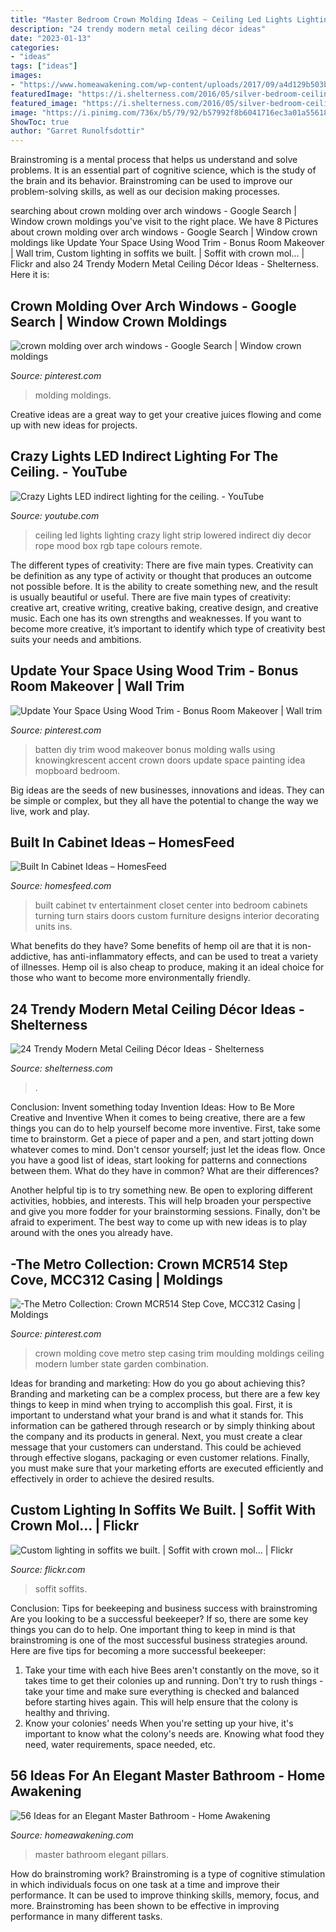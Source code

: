 ```yaml
---
title: "Master Bedroom Crown Molding Ideas ~ Ceiling Led Lights Lighting Crazy Light Strip Lowered Indirect Diy Decor Rope Mood Box Rgb Tape Colours Remote"
description: "24 trendy modern metal ceiling décor ideas"
date: "2023-01-13"
categories:
- "ideas"
tags: ["ideas"]
images:
- "https://www.homeawakening.com/wp-content/uploads/2017/09/a4d129b503bd6c20_14-8.jpg"
featuredImage: "https://i.shelterness.com/2016/05/silver-bedroom-ceiling.jpg"
featured_image: "https://i.shelterness.com/2016/05/silver-bedroom-ceiling.jpg"
image: "https://i.pinimg.com/736x/b5/79/92/b57992f8b6041716ec3a01a55618cc89.jpg"
ShowToc: true
author: "Garret Runolfsdottir"
---
```



Brainstroming is a mental process that helps us understand and solve problems. It is an essential part of cognitive science, which is the study of the brain and its behavior. Brainstroming can be used to improve our problem-solving skills, as well as our decision making processes.

	

		
searching about crown molding over arch windows - Google Search | Window crown moldings you've visit to the right place. We have 8 Pictures about crown molding over arch windows - Google Search | Window crown moldings like Update Your Space Using Wood Trim - Bonus Room Makeover | Wall trim, Custom lighting in soffits we built. | Soffit with crown mol… | Flickr and also 24 Trendy Modern Metal Ceiling Décor Ideas - Shelterness. Here it is:
		
    
## Crown Molding Over Arch Windows - Google Search | Window Crown Moldings

<img loading=lazy src="https://i.pinimg.com/736x/eb/4b/af/eb4baf015a780be679df4814ed669987.jpg" onerror="this.onerror=null;this.src='https://tse1.mm.bing.net/th?id=OIP.aKuWB-8xvpTRDWdrVmqv0gHaFL&amp;pid=15.1';" alt="crown molding over arch windows - Google Search | Window crown moldings">

_Source: pinterest.com_

>molding moldings. 

	

Creative ideas are a great way to get your creative juices flowing and come up with new ideas for projects.

    
## Crazy Lights LED Indirect Lighting For The Ceiling. - YouTube

<img loading=lazy src="https://i.ytimg.com/vi/09eEdbpb-nI/maxresdefault.jpg" onerror="this.onerror=null;this.src='https://tse3.mm.bing.net/th?id=OIP.zBKJqenysgLpmg0W50KATwHaEK&amp;pid=15.1';" alt="Crazy Lights LED indirect lighting for the ceiling. - YouTube">

_Source: youtube.com_

>ceiling led lights lighting crazy light strip lowered indirect diy decor rope mood box rgb tape colours remote. 

	

The different types of creativity: There are five main types.
Creativity can be definition as any type of activity or thought that produces an outcome not possible before. It is the ability to create something new, and the result is usually beautiful or useful. There are five main types of creativity: creative art, creative writing, creative baking, creative design, and creative music. Each one has its own strengths and weaknesses. If you want to become more creative, it’s important to identify which type of creativity best suits your needs and ambitions.

    
## Update Your Space Using Wood Trim - Bonus Room Makeover | Wall Trim

<img loading=lazy src="https://i.pinimg.com/736x/b5/79/92/b57992f8b6041716ec3a01a55618cc89.jpg" onerror="this.onerror=null;this.src='https://tse4.mm.bing.net/th?id=OIP.20NRzN9lPIyL-s5pWQrj5QHaJ3&amp;pid=15.1';" alt="Update Your Space Using Wood Trim - Bonus Room Makeover | Wall trim">

_Source: pinterest.com_

>batten diy trim wood makeover bonus molding walls using knowingkrescent accent crown doors update space painting idea mopboard bedroom. 

	

Big ideas are the seeds of new businesses, innovations and ideas. They can be simple or complex, but they all have the potential to change the way we live, work and play.

    
## Built In Cabinet Ideas – HomesFeed

<img loading=lazy src="https://homesfeed.com/wp-content/uploads/2015/09/built-in-TV-cabinet-and-racks-in-white-.jpg" onerror="this.onerror=null;this.src='https://tse4.mm.bing.net/th?id=OIP.YBbgcecoVTiXOnnWDJIPYQHaF7&amp;pid=15.1';" alt="Built In Cabinet Ideas – HomesFeed">

_Source: homesfeed.com_

>built cabinet tv entertainment closet center into bedroom cabinets turning turn stairs doors custom furniture designs interior decorating units ins. 

	

What benefits do they have?
Some benefits of hemp oil are that it is non-addictive, has anti-inflammatory effects, and can be used to treat a variety of illnesses. Hemp oil is also cheap to produce, making it an ideal choice for those who want to become more environmentally friendly.

    
## 24 Trendy Modern Metal Ceiling Décor Ideas - Shelterness

<img loading=lazy src="https://i.shelterness.com/2016/05/silver-bedroom-ceiling.jpg" onerror="this.onerror=null;this.src='https://tse1.mm.bing.net/th?id=OIP.RDHVPYhdPPpZ4vP4B0fuqQHaJ4&amp;pid=15.1';" alt="24 Trendy Modern Metal Ceiling Décor Ideas - Shelterness">

_Source: shelterness.com_

>. 

	

Conclusion: Invent something today
Invention Ideas: How to Be More Creative and Inventive
When it comes to being creative, there are a few things you can do to help yourself become more inventive. First, take some time to brainstorm. Get a piece of paper and a pen, and start jotting down whatever comes to mind. Don't censor yourself; just let the ideas flow. Once you have a good list of ideas, start looking for patterns and connections between them. What do they have in common? What are their differences?

Another helpful tip is to try something new. Be open to exploring different activities, hobbies, and interests. This will help broaden your perspective and give you more fodder for your brainstorming sessions. Finally, don't be afraid to experiment. The best way to come up with new ideas is to play around with the ones you already have.

    
## -The Metro Collection: Crown MCR514 Step Cove, MCC312 Casing | Moldings

<img loading=lazy src="https://i.pinimg.com/736x/3f/60/ad/3f60ad3e55f6fa92af1faa82e3edbda7--casing-crown-moldings.jpg" onerror="this.onerror=null;this.src='https://tse1.mm.bing.net/th?id=OIP.D6xnIFs_d3vMB_zahP3__AHaHa&amp;pid=15.1';" alt="-The Metro Collection: Crown MCR514 Step Cove, MCC312 Casing | Moldings">

_Source: pinterest.com_

>crown molding cove metro step casing trim moulding moldings ceiling modern lumber state garden combination. 

	

Ideas for branding and marketing: How do you go about achieving this?
Branding and marketing can be a complex process, but there are a few key things to keep in mind when trying to accomplish this goal. First, it is important to understand what your brand is and what it stands for. This information can be gathered through research or by simply thinking about the company and its products in general. Next, you must create a clear message that your customers can understand. This could be achieved through effective slogans, packaging or even customer relations. Finally, you must make sure that your marketing efforts are executed efficiently and effectively in order to achieve the desired results.

    
## Custom Lighting In Soffits We Built. | Soffit With Crown Mol… | Flickr

<img loading=lazy src="https://c2.staticflickr.com/4/3239/2691458047_5edd08ce35_b.jpg" onerror="this.onerror=null;this.src='https://tse1.mm.bing.net/th?id=OIP.K3zrE6ccKFq0ndMzhFsFdwHaFj&amp;pid=15.1';" alt="Custom lighting in soffits we built. | Soffit with crown mol… | Flickr">

_Source: flickr.com_

>soffit soffits. 

	

Conclusion: Tips for beekeeping and business success with brainstroming
Are you looking to be a successful beekeeper? If so, there are some key things you can do to help. One important thing to keep in mind is that brainstroming is one of the most successful business strategies around. Here are five tips for becoming a more successful beekeeper:

1. Take your time with each hive
Bees aren't constantly on the move, so it takes time to get their colonies up and running. Don't try to rush things - take your time and make sure everything is checked and balanced before starting hives again. This will help ensure that the colony is healthy and thriving.
2. Know your colonies' needs
When you're setting up your hive, it's important to know what the colony's needs are. Knowing what food they need, water requirements, space needed, etc.

    
## 56 Ideas For An Elegant Master Bathroom - Home Awakening

<img loading=lazy src="https://www.homeawakening.com/wp-content/uploads/2017/09/a4d129b503bd6c20_14-8.jpg" onerror="this.onerror=null;this.src='https://tse1.mm.bing.net/th?id=OIP.E6mHIr9sWXc-AT7ZsHHHwAHaE8&amp;pid=15.1';" alt="56 Ideas for an Elegant Master Bathroom - Home Awakening">

_Source: homeawakening.com_

>master bathroom elegant pillars. 

	

How do brainstroming work?
Brainstroming is a type of cognitive stimulation in which individuals focus on one task at a time and improve their performance. It can be used to improve thinking skills, memory, focus, and more. Brainstroming has been shown to be effective in improving performance in many different tasks.

